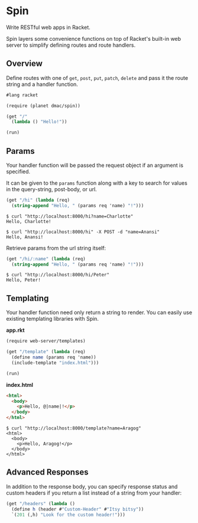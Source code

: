 # Spin

Write RESTful web apps in Racket.

Spin layers some convenience functions on top of Racket's built-in web server to simplify defining routes and route handlers.

## Overview

Define routes with one of `get`, `post`, `put`, `patch`, `delete` and pass it the route string and a handler function.

```scheme
#lang racket

(require (planet dmac/spin))

(get "/"
  (lambda () "Hello!"))

(run)
```

## Params

Your handler function will be passed the request object if an argument is specified.

It can be given to the `params` function along with a key to search for values in the query-string, post-body, or url.

```scheme
(get "/hi" (lambda (req)
  (string-append "Hello, " (params req 'name) "!")))
```

```
$ curl "http://localhost:8000/hi?name=Charlotte"
Hello, Charlotte!
```

```
$ curl "http://localhost:8000/hi" -X POST -d "name=Anansi"
Hello, Anansi!
```

Retrieve params from the url string itself:

```scheme
(get "/hi/:name" (lambda (req)
  (string-append "Hello, " (params req 'name) "!")))
```

```
$ curl "http://localhost:8000/hi/Peter"
Hello, Peter!
```

## Templating

Your handler function need only return a string to render. You can easily use existing templating libraries with Spin.

**app.rkt**

```scheme
(require web-server/templates)

(get "/template" (lambda (req)
  (define name (params req 'name))
  (include-template "index.html")))

(run)
```

**index.html**

```html
<html>
  <body>
    <p>Hello, @|name|!</p>
  </body>
</html>
```

```
$ curl "http://localhost:8000/template?name=Aragog"
<html>
  <body>
    <p>Hello, Aragog!</p>
  </body>
</html>
```

## Advanced Responses

In addition to the response body, you can specify response status and custom headers if you return a list instead of a string from your handler:

```scheme
(get "/headers" (lambda ()
  (define h (header #"Custom-Header" #"Itsy bitsy"))
  `(201 (,h) "Look for the custom header!")))
```
